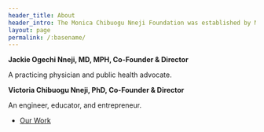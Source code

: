 ```yaml
---
header_title: About
header_intro: The Monica Chibuogu Nneji Foundation was established by Monica’s children to honor her life. Monica faithfully followed Christ and dedicated her life to caring for others, in her long career as a registered nurse, as a champion for academic excellence, and as an advocate for social justice. We hope you will join us in continuing the great work Monica began in the community.<figure><img src="https://raw.githubusercontent.com/nnejifoundation/nnejifoundation.github.io/gh-pages/assets/images/Monica_Chibuogu_Nneji_1500x2100_300.jpg" alt="Monica Chibuogu Nneji portrait" align="center" height="350" width="250" ><figcaption>Monica Chibuogu Nneji, RN, BSN</figcaption></figure>
layout: page
permalink: /:basename/
---
```


**Jackie Ogechi Nneji, MD, MPH, Co-Founder & Director**

A practicing physician and public health advocate.

**Victoria Chibuogu Nneji, PhD, Co-Founder & Director**

An engineer, educator, and entrepreneur.

<ul class="actions">
  <li><a href="{{ site.baseurl }}/work/" class="button">Our Work</a></li>
</ul>
